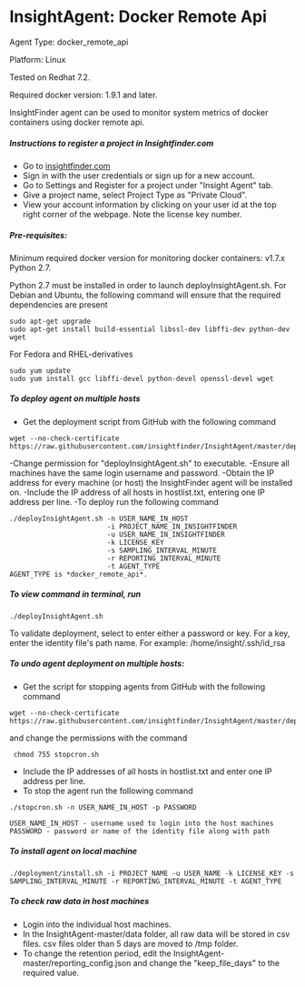 # InsightAgent: Docker Remote Api
Agent Type: docker_remote_api

Platform: Linux

Tested on Redhat 7.2.

Required docker version: 1.9.1 and later.

InsightFinder agent can be used to monitor system metrics of docker containers using docker remote api.

##### Instructions to register a project in Insightfinder.com
- Go to [insightfinder.com](https://insightfinder.com/)
- Sign in with the user credentials or sign up for a new account.
- Go to Settings and Register for a project under "Insight Agent" tab.
- Give a project name, select Project Type as "Private Cloud".
- View your account information by clicking on your user id at the top right corner of the webpage. Note the license key number.

##### Pre-requisites:
Minimum required docker version for monitoring docker containers: v1.7.x
Python 2.7.

Python 2.7 must be installed in order to launch deployInsightAgent.sh. For Debian and Ubuntu, the following command will ensure that the required dependencies are present
```
sudo apt-get upgrade
sudo apt-get install build-essential libssl-dev libffi-dev python-dev wget
```
For Fedora and RHEL-derivatives
```
sudo yum update
sudo yum install gcc libffi-devel python-devel openssl-devel wget
```

##### To deploy agent on multiple hosts

- Get the deployment script from GitHub with the following command
```
wget --no-check-certificate https://raw.githubusercontent.com/insightfinder/InsightAgent/master/deployment/deployInsightAgent.sh
```

-Change permission for "deployInsightAgent.sh" to executable.
-Ensure all machines have the same login username and password.
-Obtain the IP address for every machine (or host) the InsightFinder agent will be installed on.
-Include the IP address of all hosts in hostlist.txt, entering one IP address per line.
-To deploy run the following command

```
./deployInsightAgent.sh -n USER_NAME_IN_HOST
                        -i PROJECT_NAME_IN_INSIGHTFINDER
                        -u USER_NAME_IN_INSIGHTFINDER
                        -k LICENSE_KEY
                        -s SAMPLING_INTERVAL_MINUTE
                        -r REPORTING_INTERVAL_MINUTE
                        -t AGENT_TYPE
AGENT_TYPE is *docker_remote_api*.
```
##### To view command in terminal, run
```
./deployInsightAgent.sh
```

To validate deployment, select to enter either a password or key. For a key, enter the identity file's path name. For example: /home/insight/.ssh/id_rsa


##### To undo agent deployment on multiple hosts:
- Get the script for stopping agents from GitHub with the following command
```
wget --no-check-certificate https://raw.githubusercontent.com/insightfinder/InsightAgent/master/deployment/stopcron.sh
```
and change the permissions with the command
```
 chmod 755 stopcron.sh
```
- Include the IP addresses of all hosts in hostlist.txt and enter one IP address per line.
- To stop the agent run the following command
```
./stopcron.sh -n USER_NAME_IN_HOST -p PASSWORD

USER_NAME_IN_HOST - username used to login into the host machines
PASSWORD - password or name of the identity file along with path
```

##### To install agent on local machine
```
./deployment/install.sh -i PROJECT_NAME -u USER_NAME -k LICENSE_KEY -s SAMPLING_INTERVAL_MINUTE -r REPORTING_INTERVAL_MINUTE -t AGENT_TYPE
```

##### To check raw data in host machines
- Login into the individual host machines.
- In the InsightAgent-master/data folder, all raw data will be stored in csv files. csv files older than 5 days are moved to /tmp folder.
- To change the retention period, edit the InsightAgent-master/reporting_config.json and change the "keep_file_days" to the required value.
